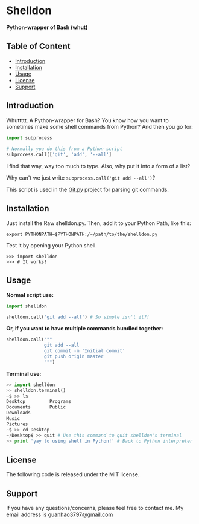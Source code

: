Shelldon
========
**Python-wrapper of Bash (whut)**


Table of Content
----------------
- [Introduction](#intro)
- [Installation](#install)
- [Usage](#usage)
- [License](#license)
- [Support](#support)

Introduction<a name='intro'></a>
--------------------------------
Whuttttt. A Python-wrapper for Bash? You know how you want to sometimes make some shell commands from Python? And then you go for:

```python
import subprocess
  
# Normally you do this from a Python script
subprocess.call(['git', 'add', '--all']
```

I find that way, way too much to type. Also, why put it into a form of a list?

Why can't we just write `subprocess.call('git add --all')`?

This script is used in the [Git.py](https://github.com/maverick97/git.py) project for parsing git commands.

Installation<a name='install'></a>
----------------------------------
Just install the Raw shelldon.py. Then, add it to your Python Path, like this:
```shell
export PYTHONPATH=$PYTHONPATH:/~/path/to/the/shelldon.py
```

Test it by opening your Python shell.

```
>>> import shelldon
>>> # It works!
```

Usage<a name='usage'></a>
-------------------------
**Normal script use:**
```python
import shelldon

shelldon.call('git add --all') # So simple isn't it?!
```

**Or, if you want to have multiple commands bundled together:**
```python
shelldon.call("""
              git add --all
              git commit -m 'Initial commit'
              git push origin master
              """)
```

**Terminal use:**
```python
>> import shelldon
>> shelldon.terminal()
~$ >> ls
Desktop         Programs
Documents       Public
Downloads
Music
Pictures
~$ >> cd Desktop
~/Desktop$ >> quit # Use this command to quit shelldon's terminal
>> print 'yay to using shell in Python!' # Back to Python interpreter
```

License<a name='license'></a>
-----------------------------
The following code is released under the MIT license.

Support<a name='support'></a>
-----------------------------
If you have any questions/concerns, please feel free to contact me.
My email address is guanhao3797@gmail.com

